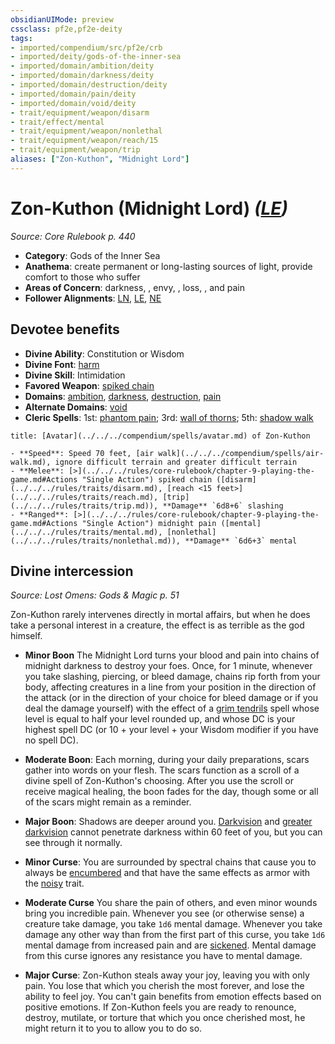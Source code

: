 ```yaml
---
obsidianUIMode: preview
cssclass: pf2e,pf2e-deity
tags:
- imported/compendium/src/pf2e/crb
- imported/deity/gods-of-the-inner-sea
- imported/domain/ambition/deity
- imported/domain/darkness/deity
- imported/domain/destruction/deity
- imported/domain/pain/deity
- imported/domain/void/deity
- trait/equipment/weapon/disarm
- trait/effect/mental
- trait/equipment/weapon/nonlethal
- trait/equipment/weapon/reach/15
- trait/equipment/weapon/trip
aliases: ["Zon-Kuthon", "Midnight Lord"]
---
```

# Zon-Kuthon (Midnight Lord) *([LE](lawful-evil-b1.md))*  
*Source: Core Rulebook p. 440*  

- **Category**: Gods of the Inner Sea
- **Anathema**: create permanent or long-lasting sources of light, provide comfort to those who suffer
- **Areas of Concern**: darkness, , envy, , loss, , and pain
- **Follower Alignments**: [LN](lawful-neutral-b1.md), [LE](lawful-evil-b1.md), [NE](neutral-evil-b1.md)

## Devotee benefits

- **Divine Ability**: Constitution or Wisdom
- **Divine Font**: [harm](../../spells/harm.md)
- **Divine Skill**: Intimidation
- **Favored Weapon**: [spiked chain](../../equipment/items/spiked-chain.md)
- **Domains**: [ambition](../domains.md#Ambition), [darkness](../domains.md#Darkness), [destruction](../domains.md#Destruction), [pain](../domains.md#Pain)
- **Alternate Domains**: [void](../domains.md#Void)
- **Cleric Spells**: 1st: [phantom pain](../../spells/phantom-pain.md); 3rd: [wall of thorns](../../spells/wall-of-thorns.md); 5th: [shadow walk](../../spells/shadow-walk.md)

```ad-embed-avatar
title: [Avatar](../../../compendium/spells/avatar.md) of Zon-Kuthon

- **Speed**: Speed 70 feet, [air walk](../../../compendium/spells/air-walk.md), ignore difficult terrain and greater difficult terrain
- **Melee**: [>](../../../rules/core-rulebook/chapter-9-playing-the-game.md#Actions "Single Action") spiked chain ([disarm](../../../rules/traits/disarm.md), [reach <15 feet>](../../../rules/traits/reach.md), [trip](../../../rules/traits/trip.md)), **Damage** `6d8+6` slashing
- **Ranged**: [>](../../../rules/core-rulebook/chapter-9-playing-the-game.md#Actions "Single Action") midnight pain ([mental](../../../rules/traits/mental.md), [nonlethal](../../../rules/traits/nonlethal.md)), **Damage** `6d6+3` mental
```

## Divine intercession
*Source: Lost Omens: Gods & Magic p. 51*

Zon-Kuthon rarely intervenes directly in mortal affairs, but when he does take a personal interest in a creature, the effect is as terrible as the god himself.

- **Minor Boon** The Midnight Lord turns your blood and pain into chains of midnight darkness to destroy your foes. Once, for 1 minute, whenever you take slashing, piercing, or bleed damage, chains rip forth from your body, affecting creatures in a line from your position in the direction of the attack (or in the direction of your choice for bleed damage or if you deal the damage yourself) with the effect of a [grim tendrils](../../spells/grim-tendrils.md) spell whose level is equal to half your level rounded up, and whose DC is your highest spell DC (or 10 + your level + your Wisdom modifier if you have no spell DC).
- **Moderate Boon**: Each morning, during your daily preparations, scars gather into words on your flesh. The scars function as a scroll of a divine spell of Zon-Kuthon's choosing. After you use the scroll or receive magical healing, the boon fades for the day, though some or all of the scars might remain as a reminder.
- **Major Boon**: Shadows are deeper around you. [Darkvision](rules/abilities/darkvision.md) and [greater darkvision](rules/abilities/darkvision.md) cannot penetrate darkness within 60 feet of you, but you can see through it normally.

- **Minor Curse**: You are surrounded by spectral chains that cause you to always be [encumbered](conditions.md#Encumbered) and that have the same effects as armor with the [noisy](noisy.md) trait.
- **Moderate Curse** You share the pain of others, and even minor wounds bring you incredible pain. Whenever you see (or otherwise sense) a creature take damage, you take `1d6` mental damage. Whenever you take damage any other way than from the first part of this curse, you take `1d6` mental damage from increased pain and are [sickened](conditions.md#Sickened). Mental damage from this curse ignores any resistance you have to mental damage.
- **Major Curse**: Zon-Kuthon steals away your joy, leaving you with only pain. You lose that which you cherish the most forever, and lose the ability to feel joy. You can't gain benefits from emotion effects based on positive emotions. If Zon-Kuthon feels you are ready to renounce, destroy, mutilate, or torture that which you once cherished most, he might return it to you to allow you to do so.
